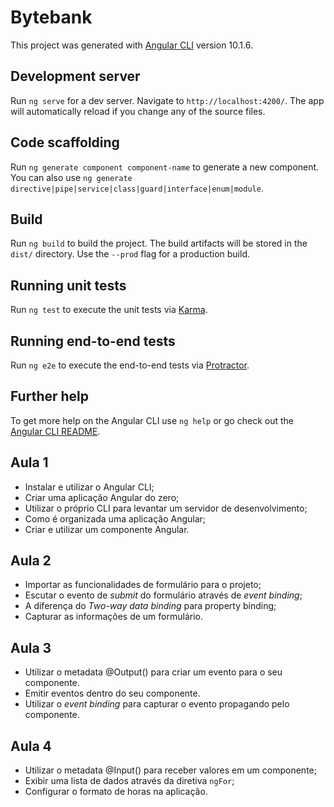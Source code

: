 # Bytebank

This project was generated with [Angular CLI](https://github.com/angular/angular-cli) version 10.1.6.

## Development server

Run `ng serve` for a dev server. Navigate to `http://localhost:4200/`. The app will automatically reload if you change any of the source files.

## Code scaffolding

Run `ng generate component component-name` to generate a new component. You can also use `ng generate directive|pipe|service|class|guard|interface|enum|module`.

## Build

Run `ng build` to build the project. The build artifacts will be stored in the `dist/` directory. Use the `--prod` flag for a production build.

## Running unit tests

Run `ng test` to execute the unit tests via [Karma](https://karma-runner.github.io).

## Running end-to-end tests

Run `ng e2e` to execute the end-to-end tests via [Protractor](http://www.protractortest.org/).

## Further help

To get more help on the Angular CLI use `ng help` or go check out the [Angular CLI README](https://github.com/angular/angular-cli/blob/master/README.md).


## Aula 1
- Instalar e utilizar o Angular CLI;
- Criar uma aplicação Angular do zero;
- Utilizar o próprio CLI para levantar um servidor de desenvolvimento;
- Como é organizada uma aplicação Angular;
- Criar e utilizar um componente Angular.

## Aula 2
- Importar as funcionalidades de formulário para o projeto;
- Escutar o evento de *submit* do formulário através de *event binding*;
- A diferença do *Two-way data binding* para property binding;
- Capturar as informações de um formulário.

## Aula 3
- Utilizar o metadata @Output() para criar um evento para o seu componente.
- Emitir eventos dentro do seu componente.
- Utilizar o *event binding* para capturar o evento propagando pelo componente.

## Aula 4 
- Utilizar o metadata @Input() para receber valores em um componente;
- Exibir uma lista de dados através da diretiva `ngFor`;
- Configurar o formato de horas na aplicação.
